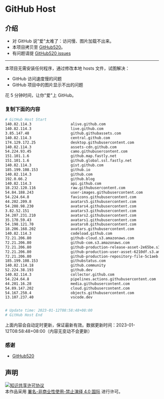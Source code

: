 # GitHub Host
## 介绍
- 对 GitHub 说"爱"太难了：访问慢、图片加载不出来。
- 本项目拷贝至 [GitHub520](https://github.com/521xueweihan/GitHub520)。
- 有问题请提 [GitHub520 issues](https://github.com/521xueweihan/GitHub520/issues/new)

---

本项目无需安装任何程序，通过修改本地 hosts 文件，试图解决：
- GitHub 访问速度慢的问题
- GitHub 项目中的图片显示不出的问题

花 5 分钟时间，让你"爱"上 GitHub。

### 复制下面的内容
```bash
# GitHub Host Start
140.82.114.3                  alive.github.com
140.82.114.3                  live.github.com
3.85.147.48                   github.githubassets.com
140.82.114.3                  central.github.com
174.129.172.25                desktop.githubusercontent.com
140.82.114.3                  assets-cdn.github.com
54.224.93.45                  camo.githubusercontent.com
151.101.1.6                   github.map.fastly.net
151.101.1.6                   github.global.ssl.fastly.net
140.82.114.3                  gist.github.com
185.199.108.153               github.io
140.82.114.3                  github.com
192.0.66.2                    github.blog
140.82.114.3                  api.github.com
18.232.120.116                raw.githubusercontent.com
54.84.188.243                 user-images.githubusercontent.com
54.224.64.8                   favicons.githubusercontent.com
44.202.209.8                  avatars5.githubusercontent.com
54.208.98.230                 avatars4.githubusercontent.com
3.82.52.151                   avatars3.githubusercontent.com
34.207.231.210                avatars2.githubusercontent.com
35.170.59.43                  avatars1.githubusercontent.com
54.198.121.70                 avatars0.githubusercontent.com
18.206.168.202                avatars.githubusercontent.com
140.82.114.3                  codeload.github.com
72.21.206.80                  github-cloud.s3.amazonaws.com
72.21.206.80                  github-com.s3.amazonaws.com
72.21.206.80                  github-production-release-asset-2e65be.s3.amazonaws.com
72.21.206.80                  github-production-user-asset-6210df.s3.amazonaws.com
72.21.206.80                  github-production-repository-file-5c1aeb.s3.amazonaws.com
185.199.108.153               githubstatus.com
140.82.114.18                 github.community
52.224.38.193                 github.dev
140.82.114.3                  collector.github.com
54.224.64.8                   pipelines.actions.githubusercontent.com
44.201.16.28                  media.githubusercontent.com
54.89.147.202                 cloud.githubusercontent.com
54.167.250.4                  objects.githubusercontent.com
13.107.237.40                 vscode.dev


# Update time: 2023-01-12T08:58:48+08:00
# GitHub Host End

```
上面内容会自动定时更新，保证最新有效。数据更新时间：2023-01-12T08:58:48+08:00（内容无变动不会更新）

### 感谢

- [GitHub520](https://github.com/521xueweihan/GitHub520)

## 声明
<a rel="license" href="https://creativecommons.org/licenses/by-nc-nd/4.0/deed.zh"><img alt="知识共享许可协议" style="border-width: 0" src="https://licensebuttons.net/l/by-nc-nd/4.0/88x31.png"></a><br>本作品采用 <a rel="license" href="https://creativecommons.org/licenses/by-nc-nd/4.0/deed.zh">署名-非商业性使用-禁止演绎 4.0 国际</a> 进行许可。